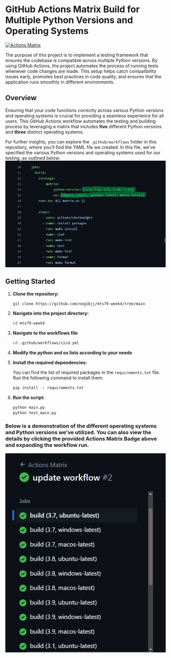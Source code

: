 # GitHub Actions Matrix Build for Multiple Python Versions and Operating Systems
[![Actions Matrix](https://github.com/nogibjj/mts79-week4/actions/workflows/cicd.yml/badge.svg)](https://github.com/nogibjj/mts79-week4/actions/workflows/cicd.yml)


The purpose of this project is to implement a testing framework that ensures the codebase is compatible across multiple Python versions. By using GitHub Actions, the project automates the process of running tests whenever code changes are made. This setup helps catch compatibility issues early, promotes best practices in code quality, and ensures that the application runs smoothly in different environments.

## Overview
Ensuring that your code functions correctly across various Python versions and operating systems is crucial for providing a seamless experience for all users. This GitHub Actions workflow automates the testing and building process by leveraging a matrix that includes **five** different Python versions and **three** distinct operating systems.

For further insights, you can explore the `.github/workflows` folder in this repository, where you’ll find the YAML file we created. In this file, we’ve specified the various Python versions and operating systems used for our testing, as outlined below:
![alt text](image.png)

## Getting Started
1. **Clone the repository:**

    ```bash
    git clone https://github.com/nogibjj/mts79-week4/tree/main
    ```

2. **Navigate into the project directory:**

    ```bash
    cd mts79-week4
    ```

3. **Navigate to the workflows file**

    ```bash
    cd .github/workflows/cicd.yml
    ```
4. **Modify the python and os lists according to your needs**
5. **Install the required dependencies:**

    You can find the list of required packages in the `requirements.txt` file. Run the following command to install them:

    ```bash
    pip install -r requirements.txt
    ```
6. **Run the script:**

    ```bash
    python main.py
    python test_main.py
    ```
### Below is a demonstration of the different operating systems and Python versions we’ve utilized. You can also view the details by clicking the provided Actions Matrix Badge above and expanding the workflow run.
![alt text](2024-09-24.png)

